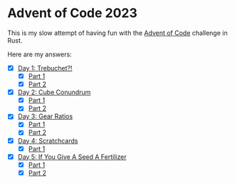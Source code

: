 # Advent of Code 2023

This is my slow attempt of having fun with the [Advent of Code](https://adventofcode.com/) challenge in Rust.

Here are my answers:

- [x] [Day 1: Trebuchet?!](./src/challenges/day_1.rs)
  - [x] [Part 1](./src/challenges/day_1.rs#L15)
  - [x] [Part 2](./src/challenges/day_1.rs#L47)
- [x] [Day 2: Cube Conundrum](./src/challenges/day_2.rs)
  - [x] [Part 1](./src/challenges/day_2.rs#L16)
  - [x] [Part 2](./src/challenges/day_2.rs#L23)
- [x] [Day 3: Gear Ratios](./src/challenges/day_3.rs)
  - [x] [Part 1](./src/challenges/day_3.rs#L19)
  - [x] [Part 2](./src/challenges/day_3.rs#L24)
- [x] [Day 4: Scratchcards](./src/challenges/day_4.rs)
  - [x] [Part 1](./src/challenges/day_4.rs#L16)
- [x] [Day 5: If You Give A Seed A Fertilizer](./src/challenges/day_5.rs)
  - [x] [Part 1](/src/challenges/day_5.rs#L79)
  - [x] [Part 2](/src/challenges/day_5.rs#L102)
